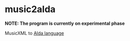 music2alda
==========

**NOTE: The program is currently on experimental phase**

MusicXML to [Alda language](https://github.com/alda-lang-alda)

